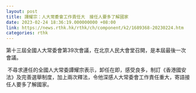 ```yaml
---
layout: post
title: 譚耀宗：人大常委會工作責任大　接任人要多了解國家
date: 2023-02-24 18:36:19.000000000 +08:00
link: https://news.rthk.hk/rthk/ch/component/k2/1689368-20230224.htm
categories: rthk
---
```


第十三屆全國人大常委會第39次會議，在北京人民大會堂召開，是本屆最後一次會議。

 不尋求連任的全國人大常委譚耀宗表示，卸任在即，感受良多，制訂《香港國安法》及完善選舉制度，加上兩次釋法，令他深感人大常委會工作責任重大，寄語接任人要多了解國家。
